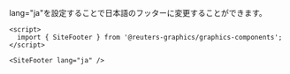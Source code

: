 lang="ja"を設定することで日本語のフッターに変更することができます。

```svelte
<script>
  import { SiteFooter } from '@reuters-graphics/graphics-components';
</script>

<SiteFooter lang="ja" />
```
